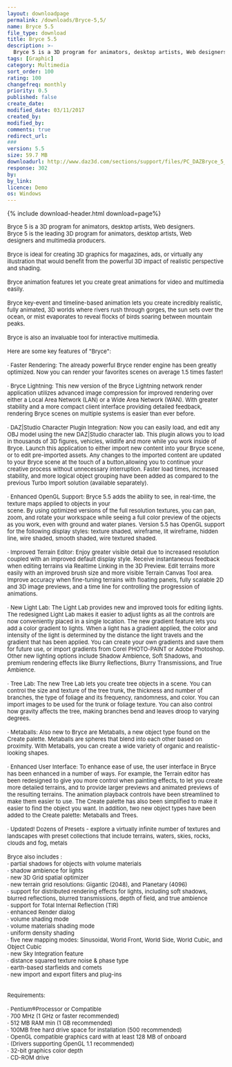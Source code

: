 ```yaml
---
layout: downloadpage
permalink: /downloads/Bryce-5,5/
name: Bryce 5.5
file_type: download
title: Bryce 5.5
description: >-
  Bryce 5 is a 3D program for animators, desktop artists, Web designers
tags: [Graphic]
category: Multimedia
sort_order: 100
rating: 100
changefreq: monthly
priority: 0.5
published: false
create_date:
modified_date: 03/11/2017
created_by:
modified_by:
comments: true
redirect_url:
###
version: 5.5
size: 59.7 MB
downloadurl: http://www.daz3d.com/sections/support/files/PC_DAZBryce_5_5_DEMO.exe
response: 302
by:
by_link:
licence: Demo
os: Windows
---
```


{% include download-header.html download=page%}

<p style="fix-download-text !important">
<p><font size="2">Bryce 5 is a 3D program for animators, desktop artists, Web designers. <br />
Bryce 5 is the leading 3D program for animators, desktop artists, Web <br />
designers and multimedia producers. <br />
<br />
Bryce is ideal for creating 3D graphics for magazines, ads, or virtually any illustration that would benefit from the powerful 3D impact of realistic perspective and shading. <br />
<br />
Bryce animation features let you create great animations for video and multimedia easily. <br />
<br />
Bryce key-event and timeline-based animation lets you create incredibly realistic, fully animated, 3D worlds where rivers rush through gorges, the sun sets over the ocean, or mist evaporates to reveal flocks of birds soaring between mountain peaks. <br />
<br />
Bryce is also an invaluable tool for interactive multimedia. <br />
<br />
Here are some key features of "Bryce": <br />
<br />
· Faster Rendering: The already powerful Bryce render engine has been greatly optimized. Now you can render your favorites scenes on average 1.5 times faster! <br />
<br />
· Bryce Lightning: This new version of the Bryce Lightning network render application utilizes advanced image compression for improved rendering over either a Local Area Network (LAN) or a Wide Area Network (WAN). With greater stability and a more compact client interface providing detailed feedback, rendering Bryce scenes on multiple systems is easier than ever before. <br />
<br />
· DAZ|Studio Character Plugin Integration: Now you can easily load, and edit any OBJ model using the new DAZ|Studio character lab. This plugin allows you to load in thousands of 3D figures, vehicles, wildlife and more while you work inside of Bryce. Launch this application to either import new content into your Bryce scene, or to edit pre-imported assets. Any changes to the imported content are updated to your Bryce scene at the touch of a button,allowing you to continue your creative process without unnecessary interruption. Faster load times, increased stability, and more logical object grouping have been added as compared to the previous Turbo Import solution (available separately). <br />
<br />
· Enhanced OpenGL Support: Bryce 5.5 adds the ability to see, in real-time, the texture maps applied to objects in your <br />
scene. By using optimized versions of the full resolution textures, you can pan, zoom, and rotate your workspace while seeing a full color preview of the objects as you work, even with ground and water planes. Version 5.5 has OpenGL support for the following display styles: texture shaded, wireframe, lit wireframe, hidden line, wire shaded, smooth shaded, wire textured shaded. <br />
<br />
· Improved Terrain Editor: Enjoy greater visible detail due to increased resolution coupled with an improved default display style. Receive instantaneous feedback when editing terrains via Realtime Linking in the 3D Preview. Edit terrains more easily with an improved brush size and more visible Terrain Canvas Tool area. Improve accuracy when fine-tuning terrains with floating panels, fully scalable 2D and 3D image previews, and a time line for controlling the progression of animations. <br />
<br />
· New Light Lab: The Light Lab provides new and improved tools for editing lights. The redesigned Light Lab makes it easier to adjust lights as all the controls are now conveniently placed in a single location. The new gradient feature lets you add a color gradient to lights. When a light has a gradient applied, the color and intensity of the light is determined by the distance the light travels and the gradient that has been applied. You can create your own gradients and save them for future use, or import gradients from Corel PHOTO-PAINT or Adobe Photoshop. Other new lighting options include Shadow Ambience, Soft Shadows, and premium rendering effects like Blurry Reflections, Blurry Transmissions, and True Ambience. <br />
<br />
· Tree Lab: The new Tree Lab lets you create tree objects in a scene. You can control the size and texture of the tree trunk, the thickness and number of branches, the type of foliage and its frequency, randomness, and color. You can import images to be used for the trunk or foliage texture. You can also control how gravity affects the tree, making branches bend and leaves droop to varying degrees. <br />
<br />
· Metaballs: Also new to Bryce are Metaballs, a new object type found on the Create palette. Metaballs are spheres that blend into each other based on proximity. With Metaballs, you can create a wide variety of organic and realistic-looking shapes. <br />
<br />
· Enhanced User Interface: To enhance ease of use, the user interface in Bryce has been enhanced in a number of ways. For example, the Terrain editor has been redesigned to give you more control when painting effects, to let you create more detailed terrains, and to provide larger previews and animated previews of the resulting terrains. The animation playback controls have been streamlined to make them easier to use. The Create palette has also been simplified to make it easier to find the object you want. In addition, two new object types have been added to the Create palette: Metaballs and Trees. <br />
<br />
· Updated! Dozens of Presets - explore a virtually infinite number of textures and landscapes with preset collections that include terrains, waters, skies, rocks, clouds and fog, metals <br />
<br />
Bryce also includes : <br />
· partial shadows for objects with volume materials <br />
· shadow ambience for lights <br />
· new 3D Grid spatial optimizer <br />
· new terrain grid resolutions: Gigantic (2048), and Planetary (4096) <br />
· support for distributed rendering effects for lights, including soft shadows, blurred reflections, blurred transmissions, depth of field, and true ambience <br />
· support for Total Internal Reflection (TIR) <br />
· enhanced Render dialog <br />
· volume shading mode <br />
· volume materials shading mode <br />
· uniform density shading <br />
· five new mapping modes: Sinusoidal, World Front, World Side, World Cubic, and Object Cubic <br />
· new Sky Integration feature <br />
· distance squared texture noise &amp; phase type <br />
· earth-based starfields and comets <br />
· new import and export filters and plug-ins <br />
<br />
<br />
Requirements: <br />
<br />
· Pentium®Processor or Compatible <br />
· 700 MHz (1 GHz or faster recommended) <br />
· 512 MB RAM min (1 GB recommended) <br />
· 100MB free hard drive space for installation (500 recommended) <br />
· OpenGL compatible graphics card with at least 128 MB of onboard <br />
· (Drivers supporting OpenGL 1.1 recommended) <br />
· 32-bit graphics color depth <br />
· CD-ROM drive</font></p></p>
